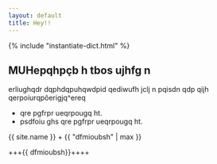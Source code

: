 ```yaml
---
layout: default
title: Hey!!
---
```

{% include "instantiate-dict.html" %}


## MUHepqhpçb h tbos ujhfg n

erliughqdr dqphdqpuhqwdpid qediwufh jclj n pqisdn qdp qijh qerpoiurqpôerigjq^ereq


- qre pgfrpr ueqrpougq ht.
- psdfoiu ghs qre pgfrpr ueqrpougq ht.

{{ site.name }} + {{ "dfmioubsh" | max }}

+++{{ dfmioubsh}}++++